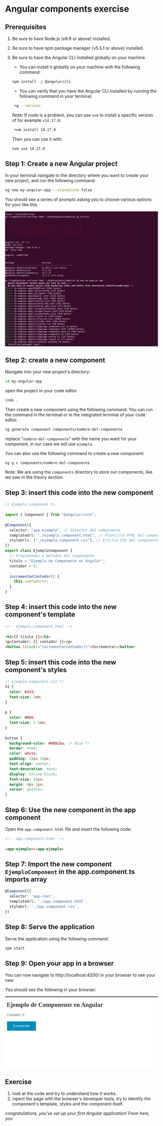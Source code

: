 # Angular components exercise

## Prerequisites

1. Be sure to have Node.js (v8.9 or above) installed.
2. Be sure to have npm package manager (v5.5.1 or above) installed.
3. Be sure to have the Angular CLI installed globally on your machine.

   - You can install it globally on your machine with the following command:

   ```bash
   npm install -g @angular/cli
   ```

   - You can verify that you have the Angular CLI installed by running the
     following command in your terminal:

   ```bash
    ng --version
   ```

   Note: If node is a problem, you can use `nvm` to install a specific version
   of for example `v14.17.0`:

   ```bash
    nvm install 14.17.0
   ```

   Then you can use it with:

   ```bash
   nvm use 14.17.0
   ```

## Step 1: Create a new Angular project

In your terminal navigate to the directory where you want to create your new
project, and run the following command:

```bash
ng new my-angular-app --standalone false
```

You should see a series of prompts asking you to choose various options for your
like this

![alt text](image.png)

## Step 2: create a new component

Navigate into your new project's directory:

```bash
cd my-angular-app
```

open the project in your code editor

```bash
code .
```

Then create a new component using the following command: You can run the command
in the terminal or in the integrated terminal of your code editor.

```bash
ng generate component components/nombre-del-componente
```

replace "`nombre-del-componente`" with the name you want for your component, in
our case we will use `ejemplo`.

You can also use the following command to create a new component:

```bash
ng g c components/nombre-del-componente
```

Note: We are using the `components` directory to store our components, like we
saw in the theory section.

## Step 3: insert this code into the new component

```typescript
// Ejemplo.component.ts

import { Component } from "@angular/core";

@Component({
  selector: "app-ejemplo", // Selector del componente
  templateUrl: "./ejemplo.component.html", // Plantilla HTML del componente
  styleUrls: ["./ejemplo.component.css"], // Estilos CSS del componente
})
export class EjemploComponent {
  // Propiedades y métodos del componente
  titulo = "Ejemplo de Componente en Angular";
  contador = 0;

  incrementarContador() {
    this.contador++;
  }
}
```

## Step 4: insert this code into the new component's template

```html
<!-- ejemplo.component.html -->

<h1>{{ titulo }}</h1>
<p>Contador: {{ contador }}</p>
<button (click)="incrementarContador()">Incrementar</button>
```

## Step 5: insert this code into the new component's styles

```css
/* ejemplo.component.css */
h1 {
  color: #333;
  font-size: 2em;
}

p {
  color: #666;
  font-size: 1.2em;
}

button {
  background-color: #008cba; /* Blue */
  border: none;
  color: white;
  padding: 15px 32px;
  text-align: center;
  text-decoration: none;
  display: inline-block;
  font-size: 16px;
  margin: 4px 2px;
  cursor: pointer;
}
```

## Step 6: Use the new component in the app component

Open the `app.component.html` file and insert the following code:

```html
<!-- app.component.html -->

<app-ejemplo></app-ejemplo>
```

## Step 7: Import the new component `EjemploComponent` in the app.component.ts imports array

```typescript
@Component({
  selector: 'app-root',
  templateUrl: './app.component.html',
  styleUrl: './app.component.css',
})
```

## Step 8: Serve the application

Serve the application using the following command:

```bash
npm start
```

## Step 9: Open your app in a browser

You can now navigate to http://localhost:4200/ in your browser to see your new

You should see the following in your browser:

![alt text](image-1.png)

## Exercise

1. look at the code and try to understand how it works.
2. inpect the page with the browser's developer tools, try to identify the
   component's template, styles and the component itself.

_congratulations, you've set up your first Angular application! From here, you_
